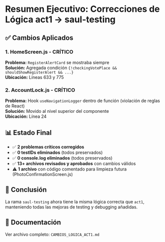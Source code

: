 # Resumen Ejecutivo: Correcciones de Lógica act1 → saul-testing

## ✅ Cambios Aplicados

### 1. HomeScreen.js - CRÍTICO
**Problema:** `RegisterAlertCard` se mostraba siempre  
**Solución:** Agregada condición `{!checkingVotePlace && shouldShowRegisterAlert && ...}`  
**Ubicación:** Líneas 633 y 775

### 2. AccountLock.js - CRÍTICO  
**Problema:** Hook `useNavigationLogger` dentro de función (violación de reglas de React)  
**Solución:** Movido al nivel superior del componente  
**Ubicación:** Línea 24

## 📊 Estado Final

- ✅ **2 problemas críticos corregidos**
- ✅ **0 testIDs eliminados** (todos preservados)
- ✅ **0 console.log eliminados** (todos preservados)
- ✅ **13+ archivos revisados y aprobados** con cambios válidos
- ⚠️ **1 archivo** con código comentado para limpieza futura (PhotoConfirmationScreen.js)

## 🎯 Conclusión

La rama `saul-testing` ahora tiene la misma lógica correcta que `act1`, manteniendo todas las mejoras de testing y debugging añadidas.

## 📝 Documentación

Ver archivo completo: `CAMBIOS_LOGICA_ACT1.md`
